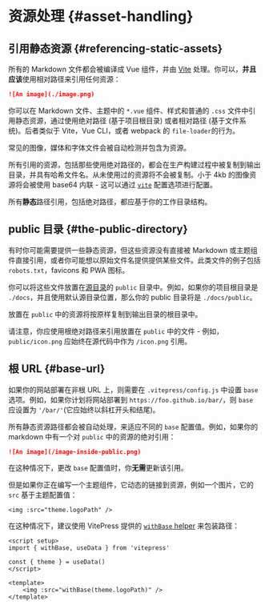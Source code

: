 # 资源处理 {#asset-handling}

## 引用静态资源 {#referencing-static-assets}

所有的 Markdown 文件都会被编译成 Vue 组件，并由 [Vite](https://vitejs.dev/guide/assets.html) 处理。你可以，**并且应该**使用相对路径来引用任何资源：

```md
![An image](./image.png)
```

你可以在 Markdown 文件、主题中的 `*.vue` 组件、样式和普通的 `.css` 文件中引用静态资源，通过使用绝对路径 (基于项目根目录) 或者相对路径 (基于文件系统)。后者类似于 Vite，Vue CLI，或者 webpack 的 `file-loader`的行为。

常见的图像，媒体和字体文件会被自动检测并包含为资源。

所有引用的资源，包括那些使用绝对路径的，都会在生产构建过程中被复制到输出目录，并具有哈希文件名。从未使用过的资源将不会被复制。小于 4kb 的图像资源将会被使用 base64 内联 - 这可以通过 [`vite`](../reference/site-config#vite) 配置选项进行配置。

所有**静态**路径引用，包括绝对路径，都应基于你的工作目录结构。

## public 目录 {#the-public-directory}

有时你可能需要提供一些静态资源，但这些资源没有直接被 Markdown 或主题组件直接引用，或者你可能想以原始文件名提供提供某些文件。此类文件的例子包括 `robots.txt`，favicons 和 PWA 图标。

你可以将这些文件放置在[源目录](./routing#source-directory)的 `public` 目录中。例如，如果你的项目根目录是 `./docs`，并且使用默认源目录位置，那么你的 public 目录将是 `./docs/public`。

放置在 `public` 中的资源将按原样复制到输出目录的根目录中。

请注意，你应使用根绝对路径来引用放置在 `public` 中的文件 - 例如，`public/icon.png` 应始终在源代码中作为 `/icon.png` 引用。

<!-- 但有一个例外：如果你在 `public` 中有一个 HTML 页面，并从主站点链接到它，路由默认会产生 404 错误。为了解决这个问题，VitePress 提供了 `pathname：//` 协议，它允许你像链接外部页面一样链接到同一域名的另一个页面。比较这两个链接：

- [/pure.html](/pure.html)
- <pathname:///VitePressCN/pure.html>

请注意，仅在 Markdown 链接中支持 `pathname://`。此外，`pathname://` 默认情况下将在新选项卡中打开链接。你可以使用 `target="_self"` 在同一选项卡中打开它：

**输入**

```md
[Link to pure.html](/pure.html){target="\_self"}
[Link to pure.html](/pure.html){target="\_blank"}

如果明确指定 target ，则无需指定 pathname://
```

**输出**

[链接到 pure.html](/pure.html){target="\_self"}
<br>
[链接到 pure.html](/pure.html){target="\_blank"} -->

## 根 URL {#base-url}

如果你的网站部署在非根 URL 上，则需要在 `.vitepress/config.js` 中设置 `base` 选项。例如，如果你计划将网站部署到 `https://foo.github.io/bar/`，则 `base` 应设置为 `'/bar/'`(它应始终以斜杠开头和结尾)。

所有静态资源路径都会被自动处理，来适应不同的 `base` 配置值。例如，如果你的 markdown 中有一个对 `public` 中的资源的绝对引用：

```md
![An image](/image-inside-public.png)
```

在这种情况下，更改 `base` 配置值时，你**无需**更新该引用。

但是如果你正在编写一个主题组件，它动态的链接到资源，例如一个图片，它的 `src` 基于主题配置值：

```vue
<img :src="theme.logoPath" />
```

在这种情况下，建议使用 VitePress 提供的 [`withBase` helper](../reference/runtime-api#withbase) 来包装路径：

```vue
<script setup>
import { withBase, useData } from 'vitepress'

const { theme } = useData()
</script>

<template>
	<img :src="withBase(theme.logoPath)" />
</template>
```
